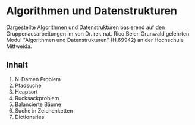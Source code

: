 # Algorithmen und Datenstrukturen

Dargestellte Algorithmen und Datenstrukturen basierend auf den Gruppenausarbeitungen im von Dr. rer. nat. Rico Beier-Grunwald gelehrten Modul "Algorithmen und Datenstrukturen" (H.69942) an der Hochschule Mittweida.

## Inhalt
1. N-Damen Problem
2. Pfadsuche
3. Heapsort
4. Rucksackproblem
5. Balancierte Bäume
6. Suche in Zeichenketten
7. Dictionaries